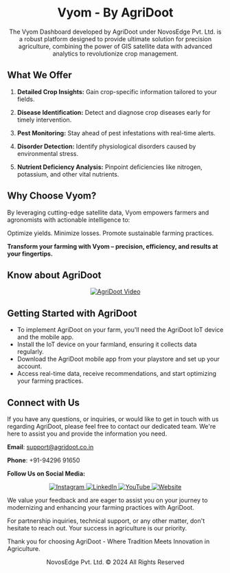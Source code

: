 <div align="center">

# Vyom - By AgriDoot

The Vyom Dashboard developed by AgriDoot under NovosEdge Pvt. Ltd. is a robust platform designed to provide ultimate solution for precision agriculture, combining the power of GIS satellite data with advanced analytics to revolutionize crop management.

</div>

## What We Offer

1. **Detailed Crop Insights:** Gain crop-specific information tailored to your fields.

2. **Disease Identification:** Detect and diagnose crop diseases early for timely intervention.

3. **Pest Monitoring:** Stay ahead of pest infestations with real-time alerts.

4. **Disorder Detection:** Identify physiological disorders caused by environmental stress.

5. **Nutrient Deficiency Analysis:** Pinpoint deficiencies like nitrogen, potassium, and other vital nutrients.

## Why Choose Vyom?

By leveraging cutting-edge satellite data, Vyom empowers farmers and agronomists with actionable intelligence to:

Optimize yields.
Minimize losses.
Promote sustainable farming practices.

**Transform your farming with Vyom – precision, efficiency, and results at your fingertips.**

## Know about AgriDoot

<div align="center">

[![AgriDoot Video](https://img.youtube.com/vi/AZeCwOVYC78/0.jpg)](https://www.youtube.com/watch?v=AZeCwOVYC78)

</div>

## Getting Started with AgriDoot

- To implement AgriDoot on your farm, you'll need the AgriDoot IoT device and the mobile app.
- Install the IoT device on your farmland, ensuring it collects data regularly.
- Download the AgriDoot mobile app from your playstore and set up your account.
- Access real-time data, receive recommendations, and start optimizing your farming practices.

## Connect with Us

If you have any questions, or inquiries, or would like to get in touch with us regarding AgriDoot, please feel free to contact our dedicated team. We're here to assist you and provide the information you need.

**Email**: [support@agridoot.co.in](mailto:support@agridoot.co.in)

**Phone**: +91-94296 91650

**Follow Us on Social Media:**

<div align="center">
  
<a href="https://www.instagram.com/agri_doot" target="_blank">
  <img src="https://img.shields.io/badge/Instagram-%23E4405F.svg?&style=for-the-badge&logo=instagram&logoColor=white" alt="Instagram">
</a>

<a href="https://www.linkedin.com/in/agridoot" target="_blank">
  <img src="https://img.shields.io/badge/LinkedIn-%230077B5.svg?&style=for-the-badge&logo=linkedin&logoColor=white" alt="LinkedIn">
</a>

<a href="https://www.youtube.com/@agri_doot" target="_blank">
  <img src="https://img.shields.io/badge/YouTube-%23FF0000.svg?&style=for-the-badge&logo=youtube&logoColor=white" alt="YouTube">
</a>

<a href="https://www.agridoot.co.in" target="_blank">
  <img src="https://img.shields.io/badge/Website-%23000000.svg?&style=for-the-badge&logo=website&logoColor=white" alt="Website">
</a>

</div>

We value your feedback and are eager to assist you on your journey to modernizing and enhancing your farming practices with AgriDoot.

For partnership inquiries, technical support, or any other matter, don't hesitate to reach out. Your success in agriculture is our priority.

Thank you for choosing AgriDoot - Where Tradition Meets Innovation in Agriculture.

<div align="center">

NovosEdge Pvt. Ltd. © 2024 All Rights Reserved

</div>
